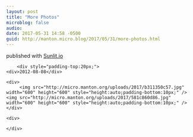 ```yaml
---
layout: post
title: "More Photos"
microblog: false
audio: 
date: 2017-05-31 14:58 -0500
guid: http://manton.micro.blog/2017/05/31/more-photos.html
---
```

<div>published with <a href="http://sunlit.io/">Sunlit.io</a></div>

<div>
	
		<div style="padding-top:20px;">
	<div>2012-08-08</div>

	<div>
		 <img src="http://micro.manton.org/uploads/2017/b311350c57.jpg" width="600" height="600" style="height:auto;padding-bottom:10px;" />  <img src="http://micro.manton.org/uploads/2017/581c860d86.jpg" width="600" height="600" style="height:auto;padding-bottom:10px;" /> 
	</div>

	<div>
		
	</div>
</div>

	
</div>
